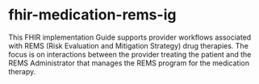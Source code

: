 # fhir-medication-rems-ig
This FHIR implementation Guide supports provider workflows associated with REMS (Risk Evaluation and Mitigation Strategy) drug therapies.
The focus is on interactions between the provider treating the patient and the REMS Administrator that manages the REMS program for the medication therapy.
